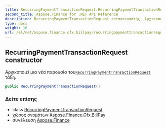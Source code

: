 ```yaml
---
title: RecurringPaymentTransactionRequest.RecurringPaymentTransactionRequest
second_title: Aspose.Finance for .NET API Reference
description: RecurringPaymentTransactionRequest κατασκευαστής. Αρχικοποιεί μια νέα παρουσία τουRecurringPaymentTransactionRequest τάξη.
type: docs
weight: 10
url: /el/net/aspose.finance.ofx.billpay/recurringpaymenttransactionrequest/recurringpaymenttransactionrequest/
---
```

## RecurringPaymentTransactionRequest constructor

Αρχικοποιεί μια νέα παρουσία του[`RecurringPaymentTransactionRequest`](../) τάξη.

```csharp
public RecurringPaymentTransactionRequest()
```

### Δείτε επίσης

* class [RecurringPaymentTransactionRequest](../)
* χώρος ονομάτων [Aspose.Finance.Ofx.BillPay](../../recurringpaymenttransactionrequest/)
* συνέλευση [Aspose.Finance](../../../)


